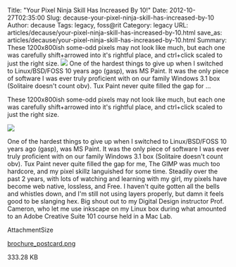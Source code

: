 Title: "Your Pixel Ninja Skill Has Increased By 10!"
Date: 2012-10-27T02:35:00
Slug: decause-your-pixel-ninja-skill-has-increased-by-10
Author: decause
Tags: legacy, foss@rit
Category: legacy
URL: articles/decause/your-pixel-ninja-skill-has-increased-by-10.html
save_as: articles/decause/your-pixel-ninja-skill-has-increased-by-10.html
Summary: These 1200x800ish some-odd pixels may not look like much, but each one was carefully shift+arrowed into it's rightful place, and ctrl+click scaled to just the right size.  ![](http://foss.rit.edu/files/brochure_postcard.png)  One of the hardest things to give up when I switched to Linux/BSD/FOSS 10 years ago (gasp), was MS Paint. It was the only piece of software I was ever truly proficient with on our family Windows 3.1 box (Solitaire doesn't count obv). Tux Paint never quite filled the gap for ... 

These 1200x800ish some-odd pixels may not look like much, but each one was
carefully shift+arrowed into it's rightful place, and ctrl+click scaled to
just the right size.

![](http://foss.rit.edu/files/brochure_postcard.png)

One of the hardest things to give up when I switched to Linux/BSD/FOSS 10
years ago (gasp), was MS Paint. It was the only piece of software I was ever
truly proficient with on our family Windows 3.1 box (Solitaire doesn't count
obv). Tux Paint never quite filled the gap for me, The GIMP was much too
hardcore, and my pixel skillz languished for some time. Steadily over the past
2 years, with lots of watching and learning with my girl, my pixels have
become web native, lossless, and Free. I haven't quite gotten all the bells
and whistles down, and I'm still not using layers properly, but damn it feels
good to be slanging hex. Big shout out to my Digital Design instructor Prof.
Cameron, who let me use inkscape on my Linux box during what amounted to an
Adobe Creative Suite 101 course held in a Mac Lab.

AttachmentSize

[brochure_postcard.png](http://foss.rit.edu/files/brochure_postcard.png)

333.28 KB

